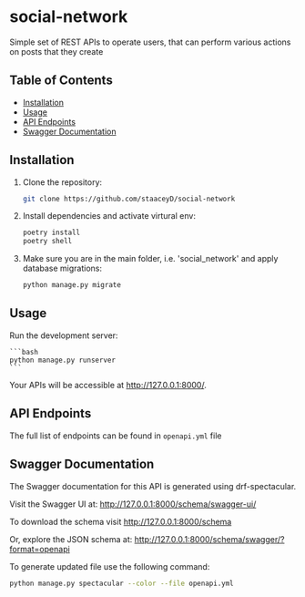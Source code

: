# social-network
Simple set of REST APIs to operate users, that can perform various actions on posts that they create

## Table of Contents

- [Installation](#installation)
- [Usage](#usage)
- [API Endpoints](#api-endpoints)
- [Swagger Documentation](#swagger-documentation)

## Installation

1. Clone the repository:

   ```bash
   git clone https://github.com/staaceyD/social-network
   ```

2. Install dependencies and activate virtural env:

    ```bash
    poetry install
    poetry shell
    ```

3. Make sure you are in the main folder, i.e. 'social_network' and apply database migrations:
    
    ```bash
    python manage.py migrate
    ```

## Usage

Run the development server:
    
    ```bash
    python manage.py runserver
    ```

Your APIs will be accessible at http://127.0.0.1:8000/.

## API Endpoints

The full list of endpoints can be found in `openapi.yml` file

## Swagger Documentation

The Swagger documentation for this API is generated using drf-spectacular.

Visit the Swagger UI at: http://127.0.0.1:8000/schema/swagger-ui/

To download the schema visit http://127.0.0.1:8000/schema

Or, explore the JSON schema at: http://127.0.0.1:8000/schema/swagger/?format=openapi

To generate updated file use the following command:

```bash
python manage.py spectacular --color --file openapi.yml
```